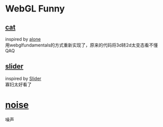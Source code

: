 # WebGL Funny

## [cat](https://g-weld.vercel.app/cat/cat.html)
inspired by [alone](https://codepen.io/ge1doot/pen/ooomdy)  
用webglfundamentals的方式重新实现了，原来的代码将3d转2d太变态看不懂QAQ

## [slider](https://g-weld.vercel.app/slider/index.html)
inspired by [Slider](https://codepen.io/ashthornton/pen/KRQbMO)  
寡妇太好看了

# [noise](https://g-weld.vercel.app/noise/index.html)
噪声
